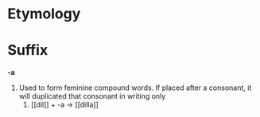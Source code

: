 # Etymology
# Suffix
**-a**
1. Used to form feminine compound words. If placed after a consonant, it will duplicated that consonant in writing only
	1. [[dil]] + -a → [[dilla]]